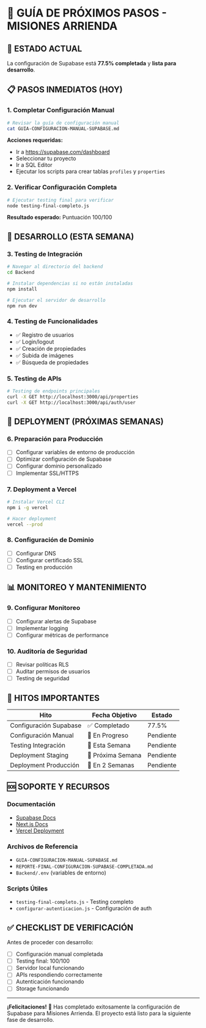 # 🚀 GUÍA DE PRÓXIMOS PASOS - MISIONES ARRIENDA

## 🎯 ESTADO ACTUAL
La configuración de Supabase está **77.5% completada** y **lista para desarrollo**.

## 📋 PASOS INMEDIATOS (HOY)

### 1. Completar Configuración Manual
```bash
# Revisar la guía de configuración manual
cat GUIA-CONFIGURACION-MANUAL-SUPABASE.md
```

**Acciones requeridas:**
- Ir a https://supabase.com/dashboard
- Seleccionar tu proyecto
- Ir a SQL Editor
- Ejecutar los scripts para crear tablas `profiles` y `properties`

### 2. Verificar Configuración Completa
```bash
# Ejecutar testing final para verificar
node testing-final-completo.js
```

**Resultado esperado:** Puntuación 100/100

## 🔧 DESARROLLO (ESTA SEMANA)

### 3. Testing de Integración
```bash
# Navegar al directorio del backend
cd Backend

# Instalar dependencias si no están instaladas
npm install

# Ejecutar el servidor de desarrollo
npm run dev
```

### 4. Testing de Funcionalidades
- ✅ Registro de usuarios
- ✅ Login/logout
- ✅ Creación de propiedades
- ✅ Subida de imágenes
- ✅ Búsqueda de propiedades

### 5. Testing de APIs
```bash
# Testing de endpoints principales
curl -X GET http://localhost:3000/api/properties
curl -X GET http://localhost:3000/api/auth/user
```

## 🚀 DEPLOYMENT (PRÓXIMAS SEMANAS)

### 6. Preparación para Producción
- [ ] Configurar variables de entorno de producción
- [ ] Optimizar configuración de Supabase
- [ ] Configurar dominio personalizado
- [ ] Implementar SSL/HTTPS

### 7. Deployment a Vercel
```bash
# Instalar Vercel CLI
npm i -g vercel

# Hacer deployment
vercel --prod
```

### 8. Configuración de Dominio
- [ ] Configurar DNS
- [ ] Configurar certificado SSL
- [ ] Testing en producción

## 📊 MONITOREO Y MANTENIMIENTO

### 9. Configurar Monitoreo
- [ ] Configurar alertas de Supabase
- [ ] Implementar logging
- [ ] Configurar métricas de performance

### 10. Auditoría de Seguridad
- [ ] Revisar políticas RLS
- [ ] Auditar permisos de usuarios
- [ ] Testing de seguridad

## 🎯 HITOS IMPORTANTES

| Hito | Fecha Objetivo | Estado |
|------|----------------|--------|
| Configuración Supabase | ✅ Completado | 77.5% |
| Configuración Manual | 🔄 En Progreso | Pendiente |
| Testing Integración | 📅 Esta Semana | Pendiente |
| Deployment Staging | 📅 Próxima Semana | Pendiente |
| Deployment Producción | 📅 En 2 Semanas | Pendiente |

## 🆘 SOPORTE Y RECURSOS

### Documentación
- [Supabase Docs](https://supabase.com/docs)
- [Next.js Docs](https://nextjs.org/docs)
- [Vercel Deployment](https://vercel.com/docs)

### Archivos de Referencia
- `GUIA-CONFIGURACION-MANUAL-SUPABASE.md`
- `REPORTE-FINAL-CONFIGURACION-SUPABASE-COMPLETADA.md`
- `Backend/.env` (variables de entorno)

### Scripts Útiles
- `testing-final-completo.js` - Testing completo
- `configurar-autenticacion.js` - Configuración de auth

## ✅ CHECKLIST DE VERIFICACIÓN

Antes de proceder con desarrollo:
- [ ] Configuración manual completada
- [ ] Testing final: 100/100
- [ ] Servidor local funcionando
- [ ] APIs respondiendo correctamente
- [ ] Autenticación funcionando
- [ ] Storage funcionando

---

**¡Felicitaciones!** 🎉 
Has completado exitosamente la configuración de Supabase para Misiones Arrienda.
El proyecto está listo para la siguiente fase de desarrollo.
